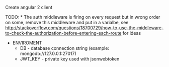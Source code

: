 Create angular 2 client

TODO:
    * The auth middleware is firing on every request but in wrong order on some, remove this middleware and put in a varialbe, see http://stackoverflow.com/questions/18700729/how-to-use-the-middleware-to-check-the-authorization-before-entering-each-route for ideas

* ENVIROMENT
    * DB - database connection string (example: mongodb://127.0.0.1:27017)
    * JWT_KEY - private key used with jsonwebtoken